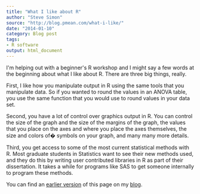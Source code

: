 ```yaml
---
title: "What I like about R"
author: "Steve Simon"
source: "http://blog.pmean.com/what-i-like/"
date: "2014-01-10"
category: Blog post
tags:
- R software
output: html_document
---
```


I'm helping out with a beginner's R workshop and I might say a few words
at the beginning about what I like about R. There are three big things,
really.

<!---More--->

First, I like how you manipulate output in R using the same tools that
you manipulate data. So if you wanted to round the values in an ANOVA
table, you use the same function that you would use to round values in
your data set.

Second, you have a lot of control over graphics output in R. You can
control the size of the graph and the size of the margins of the graph,
the values that you place on the axes and where you place the axes
themselves, the size and colors of� symbols on your graph, and many many
more details.

Third, you get access to some of the most current statistical methods
with R. Most graduate students in Statistics want to see their new
methods used, and they do this by writing user contributed libraries in
R as part of their dissertation. It takes a while for programs like SAS
to get someone internally to program these methods.

You can find an [earlier version][sim1] of this page on my [blog][sim2].

[sim1]: http://blog.pmean.com/what-i-like/
[sim2]: http://blog.pmean.com